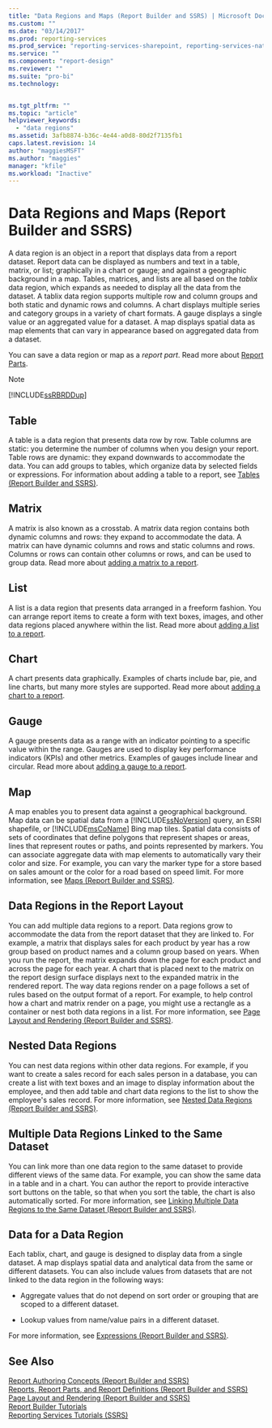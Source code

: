 ```yaml
---
title: "Data Regions and Maps (Report Builder and SSRS) | Microsoft Docs"
ms.custom: ""
ms.date: "03/14/2017"
ms.prod: reporting-services
ms.prod_service: "reporting-services-sharepoint, reporting-services-native"
ms.service: ""
ms.component: "report-design"
ms.reviewer: ""
ms.suite: "pro-bi"
ms.technology: 


ms.tgt_pltfrm: ""
ms.topic: "article"
helpviewer_keywords: 
  - "data regions"
ms.assetid: 3afb8874-b36c-4e44-a0d8-80d2f7135fb1
caps.latest.revision: 14
author: "maggiesMSFT"
ms.author: "maggies"
manager: "kfile"
ms.workload: "Inactive"
---
```

# Data Regions and Maps (Report Builder and SSRS)
  A data region is an object in a report that displays data from a report dataset. Report data can be displayed as numbers and text in a table, matrix, or list; graphically in a chart or gauge; and against a geographic background in a map. Tables, matrices, and lists are all based on the *tablix* data region, which expands as needed to display all the data from the dataset. A tablix data region supports multiple row and column groups and both static and dynamic rows and columns. A chart displays multiple series and category groups in a variety of chart formats. A gauge displays a single value or an aggregated value for a dataset. A map displays spatial data as map elements that can vary in appearance based on aggregated data from a dataset.  
  
 You can save a data region or map as a *report part*. Read more about [Report Parts](../../reporting-services/report-design/report-parts-report-builder-and-ssrs.md).  
  
> [!NOTE]  
>  [!INCLUDE[ssRBRDDup](../../includes/ssrbrddup-md.md)]  
  
## Table  
 A table is a data region that presents data row by row. Table columns are static: you determine the number of columns when you design your report. Table rows are dynamic: they expand downwards to accommodate the data. You can add groups to tables, which organize data by selected fields or expressions. For information about adding a table to a report, see [Tables &#40;Report Builder  and SSRS&#41;](../../reporting-services/report-design/tables-report-builder-and-ssrs.md).  
  
## Matrix  
 A matrix is also known as a crosstab. A matrix data region contains both dynamic columns and rows: they expand to accommodate the data. A matrix can have dynamic columns and rows and static columns and rows. Columns or rows can contain other columns or rows, and can be used to group data. Read more about [adding a matrix to a report](../../reporting-services/report-design/create-a-matrix-report-builder-and-ssrs.md).  
  
## List  
 A list is a data region that presents data arranged in a freeform fashion. You can arrange report items to create a form with text boxes, images, and other data regions placed anywhere within the list. Read more about [adding a list to a report](../../reporting-services/report-design/create-invoices-and-forms-with-lists-report-builder-and-ssrs.md).  
  
## Chart  
 A chart presents data graphically. Examples of charts include bar, pie, and line charts, but many more styles are supported. Read more about [adding a chart to a report](../../reporting-services/report-design/charts-report-builder-and-ssrs.md).  
  
## Gauge  
 A gauge presents data as a range with an indicator pointing to a specific value within the range. Gauges are used to display key performance indicators (KPIs) and other metrics. Examples of gauges include linear and circular. Read more about [adding a gauge to a report](../../reporting-services/report-design/gauges-report-builder-and-ssrs.md).  
  
## Map  
 A map enables you to present data against a geographical background. Map data can be spatial data from a [!INCLUDE[ssNoVersion](../../includes/ssnoversion-md.md)] query, an ESRI shapefile, or [!INCLUDE[msCoName](../../includes/msconame-md.md)] Bing map tiles. Spatial data consists of sets of coordinates that define polygons that represent shapes or areas, lines that represent routes or paths, and points represented by markers. You can associate aggregate data with map elements to automatically vary their color and size. For example, you can vary the marker type for a store based on sales amount or the color for a road based on speed limit. For more information, see [Maps &#40;Report Builder and SSRS&#41;](../../reporting-services/report-design/maps-report-builder-and-ssrs.md).  
  
## Data Regions in the Report Layout  
 You can add multiple data regions to a report. Data regions grow to accommodate the data from the report dataset that they are linked to. For example, a matrix that displays sales for each product by year has a row group based on product names and a column group based on years. When you run the report, the matrix expands down the page for each product and across the page for each year. A chart that is placed next to the matrix on the report design surface displays next to the expanded matrix in the rendered report. The way data regions render on a page follows a set of rules based on the output format of a report. For example, to help control how a chart and matrix render on a page, you might use a rectangle as a container or nest both data regions in a list. For more information, see [Page Layout and Rendering &#40;Report Builder and SSRS&#41;](../../reporting-services/report-design/page-layout-and-rendering-report-builder-and-ssrs.md).  
  
## Nested Data Regions  
 You can nest data regions within other data regions. For example, if you want to create a sales record for each sales person in a database, you can create a list with text boxes and an image to display information about the employee, and then add table and chart data regions to the list to show the employee's sales record. For more information, see [Nested Data Regions &#40;Report Builder and SSRS&#41;](../../reporting-services/report-design/nested-data-regions-report-builder-and-ssrs.md).  
  
## Multiple Data Regions Linked to the Same Dataset  
 You can link more than one data region to the same dataset to provide different views of the same data. For example, you can show the same data in a table and in a chart. You can author the report to provide interactive sort buttons on the table, so that when you sort the table, the chart is also automatically sorted. For more information, see [Linking Multiple Data Regions to the Same Dataset &#40;Report Builder and SSRS&#41;](../../reporting-services/report-design/linking-multiple-data-regions-to-the-same-dataset-report-builder-and-ssrs.md).  
  
## Data for a Data Region  
 Each tablix, chart, and gauge is designed to display data from a single dataset. A map displays spatial data and analytical data from the same or different datasets. You can also include values from datasets that are not linked to the data region in the following ways:  
  
-   Aggregate values that do not depend on sort order or grouping that are scoped to a different dataset.  
  
-   Lookup values from name/value pairs in a different dataset.  
  
 For more information, see [Expressions &#40;Report Builder and SSRS&#41;](../../reporting-services/report-design/expressions-report-builder-and-ssrs.md).  
  
## See Also  
 [Report Authoring Concepts &#40;Report Builder and SSRS&#41;](../../reporting-services/report-design/report-authoring-concepts-report-builder-and-ssrs.md)   
 [Reports, Report Parts, and Report Definitions &#40;Report Builder and SSRS&#41;](../../reporting-services/report-design/reports-report-parts-and-report-definitions-report-builder-and-ssrs.md)   
 [Page Layout and Rendering &#40;Report Builder and SSRS&#41;](../../reporting-services/report-design/page-layout-and-rendering-report-builder-and-ssrs.md)   
 [Report Builder Tutorials](../../reporting-services/report-builder-tutorials.md)   
 [Reporting Services Tutorials &#40;SSRS&#41;](../../reporting-services/reporting-services-tutorials-ssrs.md)  
  
  
